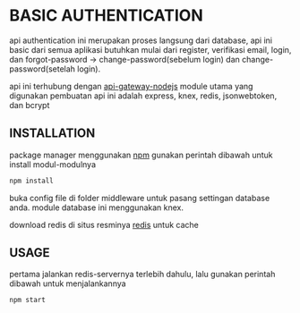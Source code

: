 # BASIC AUTHENTICATION
api authentication ini merupakan proses langsung dari database, api ini basic dari semua aplikasi butuhkan mulai dari register, verifikasi email, login, dan forgot-password -> change-password(sebelum login) dan change-password(setelah login).

api ini terhubung dengan [api-gateway-nodejs](https://github.com/razizs/api-gateway-nodejs) module utama yang digunakan pembuatan api ini adalah express, knex, redis, jsonwebtoken, dan bcrypt


## INSTALLATION
package manager menggunakan [npm](https://www.npmjs.com/get-npm) gunakan perintah dibawah untuk install modul-modulnya
```bash 
npm install
``` 

buka config file di folder middleware untuk pasang settingan database anda. module database ini menggunakan knex.

download redis di situs resminya [redis](https://redis.io/) untuk cache


## USAGE
pertama jalankan redis-servernya terlebih dahulu, lalu gunakan perintah dibawah untuk menjalankannya
```bash 
npm start
``` 